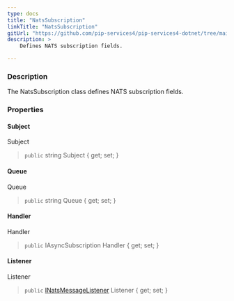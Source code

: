 ```yaml
---
type: docs
title: "NatsSubscription"
linkTitle: "NatsSubscription"
gitUrl: "https://github.com/pip-services4/pip-services4-dotnet/tree/main/pip-services4-kafka-dotnet"
description: >
    Defines NATS subscription fields.

---
```


### Description

The NatsSubscription class defines NATS subscription fields.


### Properties

<span class="hide-title-link">

#### Subject
Subject
> `public` string Subject { get; set; }
#### Queue
Queue
> `public` string Queue { get; set; }
#### Handler
Handler
> `public` IAsyncSubscription Handler { get; set; }
#### Listener
Listener
> `public` [INatsMessageListener](../inats_message_listener) Listener { get; set; } 

</span>
